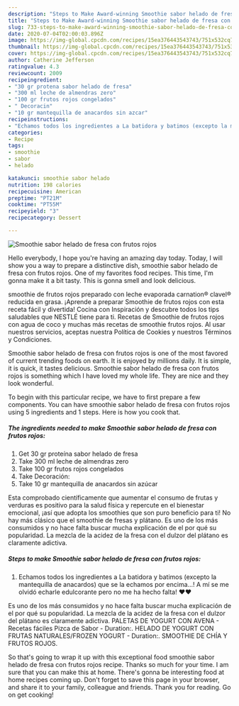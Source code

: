 ```yaml
---
description: "Steps to Make Award-winning Smoothie sabor helado de fresa con frutos rojos"
title: "Steps to Make Award-winning Smoothie sabor helado de fresa con frutos rojos"
slug: 733-steps-to-make-award-winning-smoothie-sabor-helado-de-fresa-con-frutos-rojos
date: 2020-07-04T02:00:03.896Z
image: https://img-global.cpcdn.com/recipes/15ea376443543743/751x532cq70/smoothie-sabor-helado-de-fresa-con-frutos-rojos-foto-principal.jpg
thumbnail: https://img-global.cpcdn.com/recipes/15ea376443543743/751x532cq70/smoothie-sabor-helado-de-fresa-con-frutos-rojos-foto-principal.jpg
cover: https://img-global.cpcdn.com/recipes/15ea376443543743/751x532cq70/smoothie-sabor-helado-de-fresa-con-frutos-rojos-foto-principal.jpg
author: Catherine Jefferson
ratingvalue: 4.3
reviewcount: 2009
recipeingredient:
- "30 gr protena sabor helado de fresa"
- "300 ml leche de almendras zero"
- "100 gr frutos rojos congelados"
- " Decoracin"
- "10 gr mantequilla de anacardos sin azcar"
recipeinstructions:
- "Echamos todos los ingredientes a La batidora y batimos (excepto la mantequilla de anacardos) que se la echamos por encima...! A mí se me olvidó echarle edulcorante pero no me ha hecho falta! ♥️♥️"
categories:
- Recipe
tags:
- smoothie
- sabor
- helado

katakunci: smoothie sabor helado 
nutrition: 198 calories
recipecuisine: American
preptime: "PT21M"
cooktime: "PT55M"
recipeyield: "3"
recipecategory: Dessert

---
```



![Smoothie sabor helado de fresa con frutos rojos](https://img-global.cpcdn.com/recipes/15ea376443543743/751x532cq70/smoothie-sabor-helado-de-fresa-con-frutos-rojos-foto-principal.jpg)

Hello everybody, I hope you're having an amazing day today. Today, I will show you a way to prepare a distinctive dish, smoothie sabor helado de fresa con frutos rojos. One of my favorites food recipes. This time, I'm gonna make it a bit tasty. This is gonna smell and look delicious.

smoothie de frutos rojos preparado con leche evaporada carnation® clavel® reducida en grasa. ¡Aprende a preparar Smoothie de frutos rojos con esta receta fácil y divertida! Cocina con Inspiración y descubre todos los tips saludables que NESTLÉ tiene para ti. Recetas de Smoothie de frutos rojos con agua de coco y muchas más recetas de smoothie frutos rojos. Al usar nuestros servicios, aceptas nuestra Política de Cookies y nuestros Términos y Condiciones.

Smoothie sabor helado de fresa con frutos rojos is one of the most favored of current trending foods on earth. It is enjoyed by millions daily. It is simple, it is quick, it tastes delicious. Smoothie sabor helado de fresa con frutos rojos is something which I have loved my whole life. They are nice and they look wonderful.


To begin with this particular recipe, we have to first prepare a few components. You can have smoothie sabor helado de fresa con frutos rojos using 5 ingredients and 1 steps. Here is how you cook that.

<!--inarticleads1-->

##### The ingredients needed to make Smoothie sabor helado de fresa con frutos rojos:

1. Get 30 gr proteína sabor helado de fresa
1. Take 300 ml leche de almendras zero
1. Take 100 gr frutos rojos congelados
1. Take  Decoración:
1. Take 10 gr mantequilla de anacardos sin azúcar


Esta comprobado científicamente que aumentar el consumo de frutas y verduras es positivo para la salud física y repercute en el bienestar emocional, ¡así que adopta los smoothies que son puro beneficio para ti! No hay más clásico que el smoothie de fresas y plátano. Es uno de los más consumidos y no hace falta buscar mucha explicación de el por qué su popularidad. La mezcla de la acidez de la fresa con el dulzor del plátano es claramente adictiva. 

<!--inarticleads2-->

##### Steps to make Smoothie sabor helado de fresa con frutos rojos:

1. Echamos todos los ingredientes a La batidora y batimos (excepto la mantequilla de anacardos) que se la echamos por encima...! A mí se me olvidó echarle edulcorante pero no me ha hecho falta! ♥️♥️


Es uno de los más consumidos y no hace falta buscar mucha explicación de el por qué su popularidad. La mezcla de la acidez de la fresa con el dulzor del plátano es claramente adictiva. PALETAS DE YOGURT CON AVENA - Recetas fáciles Pizca de Sabor - Duration:. HELADO DE YOGURT CON FRUTAS NATURALES/FROZEN YOGURT - Duration:. SMOOTHIE DE CHÍA Y FRUTOS ROJOS. 

So that's going to wrap it up with this exceptional food smoothie sabor helado de fresa con frutos rojos recipe. Thanks so much for your time. I am sure that you can make this at home. There's gonna be interesting food at home recipes coming up. Don't forget to save this page in your browser, and share it to your family, colleague and friends. Thank you for reading. Go on get cooking!
